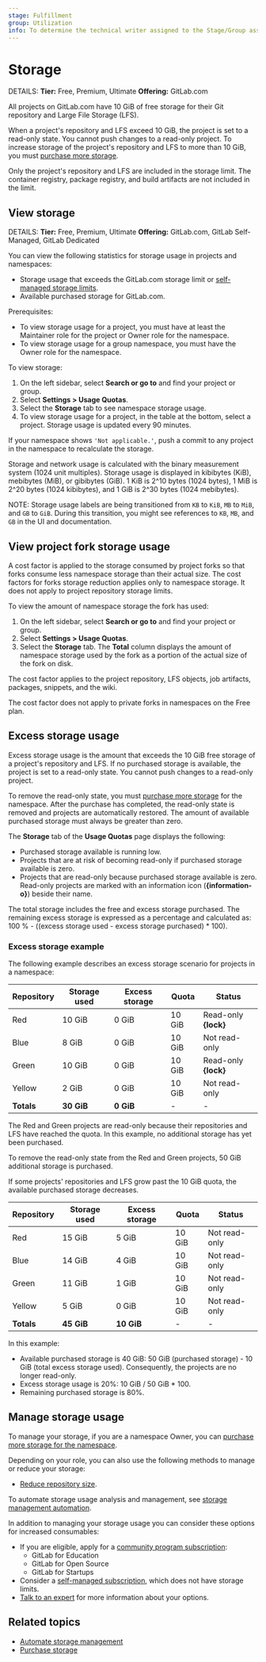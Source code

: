 ```yaml
---
stage: Fulfillment
group: Utilization
info: To determine the technical writer assigned to the Stage/Group associated with this page, see https://handbook.gitlab.com/handbook/product/ux/technical-writing/#assignments
---
```


# Storage

DETAILS:
**Tier:** Free, Premium, Ultimate
**Offering:** GitLab.com

All projects on GitLab.com have 10 GiB of free storage for their Git repository and Large File Storage (LFS).

When a project's repository and LFS exceed 10 GiB, the project is set to a read-only state.
You cannot push changes to a read-only project. To increase storage of the project's repository and LFS to more than 10 GiB,
you must [purchase more storage](../subscriptions/gitlab_com/index.md#purchase-more-storage).

Only the project's repository and LFS are included in the storage limit. The container registry, package registry, and build artifacts are not included in the limit.

## View storage

DETAILS:
**Tier:** Free, Premium, Ultimate
**Offering:** GitLab.com, GitLab Self-Managed, GitLab Dedicated

You can view the following statistics for storage usage in projects and namespaces:

- Storage usage that exceeds the GitLab.com storage limit or [self-managed storage limits](../administration/settings/account_and_limit_settings.md#repository-size-limit).
- Available purchased storage for GitLab.com.

Prerequisites:

- To view storage usage for a project, you must have at least the Maintainer role for the project or Owner role for the namespace.
- To view storage usage for a group namespace, you must have the Owner role for the namespace.

To view storage:

1. On the left sidebar, select **Search or go to** and find your project or group.
1. Select **Settings > Usage Quotas**.
1. Select the **Storage** tab to see namespace storage usage.
1. To view storage usage for a project, in the table at the bottom, select a project. Storage usage is updated every 90 minutes.

If your namespace shows `'Not applicable.'`, push a commit to any project in the
namespace to recalculate the storage.

Storage and network usage is calculated with the binary measurement system (1024 unit multiples).
Storage usage is displayed in kibibytes (KiB), mebibytes (MiB),
or gibibytes (GiB). 1 KiB is 2^10 bytes (1024 bytes),
1 MiB is 2^20 bytes (1024 kibibytes), and 1 GiB is 2^30 bytes (1024 mebibytes).

NOTE:
Storage usage labels are being transitioned from `KB` to `KiB`, `MB` to `MiB`, and `GB` to `GiB`. During this transition,
you might see references to `KB`, `MB`, and `GB` in the UI and documentation.

## View project fork storage usage

A cost factor is applied to the storage consumed by project forks so that forks consume less namespace storage than their actual size. The cost factors for forks storage reduction applies only to namespace storage. It does not apply to project repository storage limits.

To view the amount of namespace storage the fork has used:

1. On the left sidebar, select **Search or go to** and find your project or group.
1. Select **Settings > Usage Quotas**.
1. Select the **Storage** tab. The **Total** column displays the amount of namespace storage used by the fork as a portion of the actual size of the fork on disk.

The cost factor applies to the project repository, LFS objects, job artifacts, packages, snippets, and the wiki.

The cost factor does not apply to private forks in namespaces on the Free plan.

## Excess storage usage

Excess storage usage is the amount that exceeds the 10 GiB free storage of a project's repository and LFS. If no purchased storage is available,
the project is set to a read-only state. You cannot push changes to a read-only project.

To remove the read-only state, you must [purchase more storage](../subscriptions/gitlab_com/index.md#purchase-more-storage)
for the namespace. After the purchase has completed, the read-only state is removed and projects are automatically
restored. The amount of available purchased storage must always
be greater than zero.

The **Storage** tab of the **Usage Quotas** page displays the following:

- Purchased storage available is running low.
- Projects that are at risk of becoming read-only if purchased storage available is zero.
- Projects that are read-only because purchased storage available is zero. Read-only projects are
  marked with an information icon (**{information-o}**) beside their name.

The total storage includes the free and excess storage purchased.
The remaining excess storage is expressed as a percentage and calculated as:
100 % - ((excess storage used - excess storage purchased) * 100).

### Excess storage example

The following example describes an excess storage scenario for projects in a namespace:

| Repository | Storage used | Excess storage | Quota  | Status               |
|------------|--------------|----------------|--------|----------------------|
| Red        | 10 GiB        | 0 GiB           | 10 GiB  | Read-only **{lock}** |
| Blue       | 8 GiB         | 0 GiB           | 10 GiB  | Not read-only        |
| Green      | 10 GiB        | 0 GiB           | 10 GiB  | Read-only **{lock}** |
| Yellow     | 2 GiB         | 0 GiB           | 10 GiB  | Not read-only        |
| **Totals** | **30 GiB**    | **0 GiB**       | -      | -                    |

The Red and Green projects are read-only because their repositories and LFS have reached the quota. In this
example, no additional storage has yet been purchased.

To remove the read-only state from the Red and Green projects, 50 GiB additional storage is purchased.

If some projects' repositories and LFS grow past the 10 GiB quota, the available purchased storage decreases.

| Repository | Storage used | Excess storage | Quota   | Status            |
|------------|--------------|----------------|---------|-------------------|
| Red        | 15 GiB        | 5 GiB         | 10 GiB  | Not read-only     |
| Blue       | 14 GiB        | 4 GiB         | 10 GiB  | Not read-only     |
| Green      | 11 GiB        | 1 GiB         | 10 GiB  | Not read-only     |
| Yellow     | 5 GiB         | 0 GiB         | 10 GiB  | Not read-only     |
| **Totals** | **45 GiB**    | **10 GiB**    | -       | -                 |

In this example:

- Available purchased storage is 40 GiB: 50 GiB (purchased storage) - 10 GiB (total excess storage used). Consequently, the projects are no longer read-only.
- Excess storage usage is 20%: 10 GiB / 50 GiB * 100.
- Remaining purchased storage is 80%.

## Manage storage usage

To manage your storage, if you are a namespace Owner, you can [purchase more storage for the namespace](../subscriptions/gitlab_com/index.md#purchase-more-storage).

Depending on your role, you can also use the following methods to manage or reduce your storage:

- [Reduce repository size](project/repository/repository_size.md#methods-to-reduce-repository-size).

To automate storage usage analysis and management, see [storage management automation](storage_management_automation.md).

In addition to managing your storage usage you can consider these options for increased consumables:

- If you are eligible, apply for a [community program subscription](../subscriptions/community_programs.md):
  - GitLab for Education
  - GitLab for Open Source
  - GitLab for Startups
- Consider a [self-managed subscription](../subscriptions/self_managed/index.md), which does not have storage limits.
- [Talk to an expert](https://page.gitlab.com/usage_limits_help.html) for more information about your options.

## Related topics

- [Automate storage management](storage_management_automation.md)
- [Purchase storage](../subscriptions/gitlab_com/index.md#purchase-more-storage)
